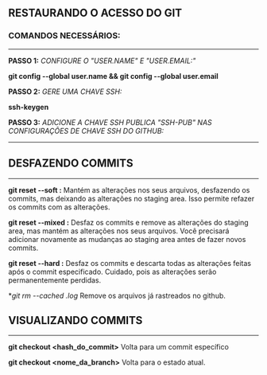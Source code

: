 ## **RESTAURANDO O ACESSO DO GIT**
### **COMANDOS NECESSÁRIOS:**
-----------------------------------------------------------
**PASSO 1:** *_CONFIGURE O "USER.NAME" E "USER.EMAIL:"_*

**git config --global user.name &&
git config --global user.email**

**PASSO 2:** *_GERE UMA CHAVE SSH:_*

**ssh-keygen**

**PASSO 3:** *_ADICIONE A CHAVE SSH PUBLICA "SSH-PUB" NAS CONFIGURAÇÕES DE CHAVE SSH DO GITHUB:_*

----------------------------------------------------------

## **DESFAZENDO COMMITS**
---------------------------------------------------------

**git reset --soft <commit>:** Mantém as alterações nos seus arquivos, desfazendo os commits, mas deixando as alterações no staging area. Isso permite refazer os commits com as alterações.

**git reset --mixed <commit>:** Desfaz os commits e remove as alterações do staging area, mas mantém as alterações nos seus arquivos. Você precisará adicionar novamente as mudanças ao staging area antes de fazer novos commits.

**git reset --hard <commit>:** Desfaz os commits e descarta todas as alterações feitas após o commit especificado. Cuidado, pois as alterações serão permanentemente perdidas.

**git rm --cached *.log** Remove os arquivos já rastreados no github.

## **VISUALIZANDO COMMITS**
---------------------------------------------------------

**git checkout <hash_do_commit>** Volta para um commit específico

**git checkout <nome_da_branch>** Volta para o estado atual.
